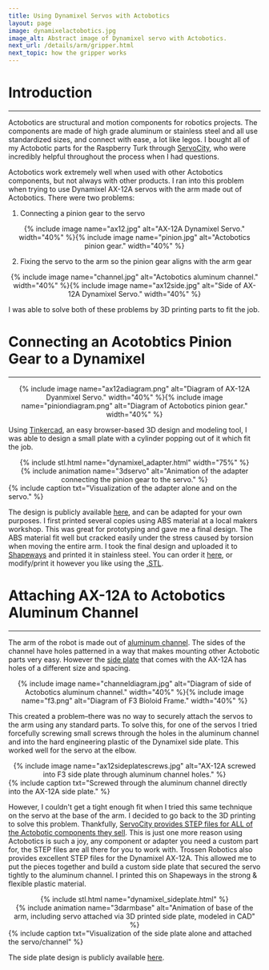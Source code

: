 ```yaml
---
title: Using Dynamixel Servos with Actobotics
layout: page
image: dynamixelactobotics.jpg
image_alt: Abstract image of Dynamixel servo with Actobotics.
next_url: /details/arm/gripper.html
next_topic: how the gripper works
---
```


# Introduction
---

Actobotics are structural and motion components for robotics projects. The components are made of high grade aluminum or stainless steel and all use standardized sizes, and connect with ease, a lot like legos. I bought all of my Actobotic parts for the Raspberry Turk through [ServoCity](https://www.servocity.com/actobotics), who were incredibly helpful throughout the process when I had questions.

Actobotics work extremely well when used with other Actobotics components, but not always with other products. I ran into this problem when trying to use Dynamixel AX-12A servos with the arm made out of Actobotics. There were two problems:

1) Connecting a pinion gear to the servo
<center>{% include image name="ax12.jpg" alt="AX-12A Dynamixel Servo." width="40%" %}{% include image name="pinion.jpg" alt="Actobotics pinion gear." width="40%" %}</center>

2) Fixing the servo to the arm so the pinion gear aligns with the arm gear
<center>{% include image name="channel.jpg" alt="Actobotics aluminum channel." width="40%" %}{% include image name="ax12side.jpg" alt="Side of AX-12A Dynamixel Servo." width="40%" %}</center>

I was able to solve both of these problems by 3D printing parts to fit the job.

# Connecting an Acotobtics Pinion Gear to a Dynamixel
---

<center>{% include image name="ax12adiagram.png" alt="Diagram of AX-12A Dyanmixel Servo." width="40%" %}{% include image name="piniondiagram.png" alt="Diagram of Actobotics pinion gear." width="40%" %}</center>

Using [Tinkercad](https://www.tinkercad.com/), an easy browser-based 3D design and modeling tool, I was able to design a small plate with a cylinder popping out of it which fit the job.

<center>{% include stl.html name="dynamixel_adapter.html" width="75%" %}</center>
<center>{% include animation name="3dservo" alt="Animation of the adapter connecting the pinion gear to the servo." %}</center>
{% include caption txt="Visualization of the adapter alone and on the servo." %}

The design is publicly available [here](https://tinkercad.com/things/hqfiNy3yeVC), and can be adapted for your own purposes. I first printed several copies using ABS material at a local makers workshop. This was great for prototyping and gave me a final design. The ABS material fit well but cracked easily under the stress caused by torsion when moving the entire arm. I took the final design and uploaded it to [Shapeways](https://www.shapeways.com) and printed it in stainless steel. You can order it [here](https://www.shapeways.com/product/MWLKVSM23/dynamixel-adapter?optionId=61806374&li=shop-inventory), or modify/print it however you like using the [.STL](/download/dynamixel_adapter.stl).

# Attaching AX-12A to Actobotics Aluminum Channel
---

The arm of the robot is made out of [aluminum channel](https://www.servocity.com/structural-components/channel/standard-channel). The sides of the channel have holes patterned in a way that makes mounting other Actobotic parts very easy. However the [side plate](http://www.trossenrobotics.com/bioloid-frame-f3) that comes with the AX-12A has holes of a different size and spacing.

<center>{% include image name="channeldiagram.jpg" alt="Diagram of side of Actobotics aluminum channel." width="40%" %}{% include image name="f3.png" alt="Diagram of F3 Bioloid Frame." width="40%" %}</center>

This created a problem–there was no way to securely attach the servos to the arm using any standard parts. To solve this, for one of the servos I tried forcefully screwing small screws through the holes in the aluminum channel and into the hard engineering plastic of the Dynamixel side plate. This worked well for the servo at the elbow.

<center>{% include image name="ax12sideplatescrews.jpg" alt="AX-12A screwed into F3 side plate through aluminum channel holes." %}</center>
{% include caption txt="Screwed through the aluminum channel directly into the AX-12A side plate." %}

However, I couldn't get a tight enough fit when I tried this same technique on the servo at the base of the arm. I decided to go back to the 3D printing to solve this problem. Thankfully, [ServoCity provides STEP files for ALL of the Actobotic components they sell](https://www.servocity.com/step-files). This is just one more reason using Actobotics is such a joy, any component or adapter you need a custom part for, the STEP files are all there for you to work with. Trossen Robotics also provides excellent STEP files for the Dynamixel AX-12A. This allowed me to put the pieces together and build a custom side plate that secured the servo tightly to the aluminum channel. I printed this on Shapeways in the strong & flexible plastic material.

<center>{% include stl.html name="dynamixel_sideplate.html" %}</center>
<center>{% include animation name="3darmbase" alt="Animation of base of the arm, including servo attached via 3D printed side plate, modeled in CAD" %}</center>
{% include caption txt="Visualization of the side plate alone and attached the servo/channel" %}

The side plate design is publicly available [here](https://tinkercad.com/things/5F510Eoo51f).
